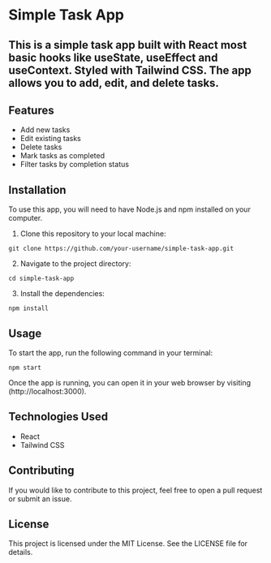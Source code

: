 # Simple Task App
## This is a simple task app built with React most basic hooks like useState, useEffect and useContext. Styled with Tailwind CSS. The app allows you to add, edit, and delete tasks.

## Features
* Add new tasks
* Edit existing tasks
* Delete tasks
* Mark tasks as completed
* Filter tasks by completion status

## Installation
To use this app, you will need to have Node.js and npm installed on your computer.

1. Clone this repository to your local machine:
```
git clone https://github.com/your-username/simple-task-app.git
```

2. Navigate to the project directory:
```
cd simple-task-app
```

3. Install the dependencies:
```
npm install
```

## Usage
To start the app, run the following command in your terminal:
```
npm start
```
Once the app is running, you can open it in your web browser by visiting (http://localhost:3000).

## Technologies Used
* React
* Tailwind CSS

## Contributing
If you would like to contribute to this project, feel free to open a pull request or submit an issue.

## License
This project is licensed under the MIT License. See the LICENSE file for details.